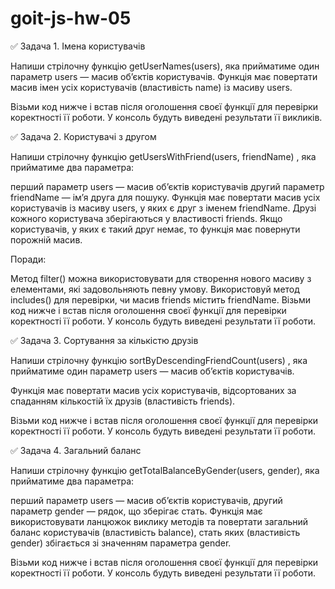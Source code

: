 # goit-js-hw-05

✅ Задача 1. Імена користувачів

Напиши стрілочну функцію getUserNames(users), яка прийматиме один параметр users
— масив об’єктів користувачів. Функція має повертати масив імен усіх
користувачів (властивість name) із масиву users.

Візьми код нижче і встав після оголошення своєї функції для перевірки
коректності її роботи. У консоль будуть виведені результати її викликів.

✅ Задача 2. Користувачі з другом

Напиши стрілочну функцію getUsersWithFriend(users, friendName) , яка прийматиме
два параметра:

перший параметр users — масив об’єктів користувачів другий параметр friendName —
ім’я друга для пошуку. Функція має повертати масив усіх користувачів із масиву
users, у яких є друг з іменем friendName. Друзі кожного користувача зберігаються
у властивості friends. Якщо користувачів, у яких є такий друг немає, то функція
має повернути порожній масив.

Поради:

Метод filter() можна використовувати для створення нового масиву з елементами,
які задовольняють певну умову. Використовуй метод includes() для перевірки, чи
масив friends містить friendName. Візьми код нижче і встав після оголошення
своєї функції для перевірки коректності її роботи. У консоль будуть виведені
результати її роботи.

✅ Задача 3. Сортування за кількістю друзів

Напиши стрілочну функцію sortByDescendingFriendCount(users) , яка прийматиме
один параметр users — масив об’єктів користувачів.

Функція має повертати масив усіх користувачів, відсортованих за спаданням
кількостій їх друзів (властивість friends).

Візьми код нижче і встав після оголошення своєї функції для перевірки
коректності її роботи. У консоль будуть виведені результати її роботи.

✅ Задача 4. Загальний баланс

Напиши стрілочну функцію getTotalBalanceByGender(users, gender), яка прийматиме
два параметра:

перший параметр users — масив об’єктів користувачів, другий параметр gender —
рядок, що зберігає стать. Функція має використовувати ланцюжок виклику методів
та повертати загальний баланс користувачів (властивість balance), стать яких
(властивість gender) збігається зі значенням параметра gender.

Візьми код нижче і встав після оголошення своєї функції для перевірки
коректності її роботи. У консоль будуть виведені результати її роботи.
